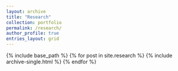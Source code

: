 ```yaml
---
layout: archive
title: "Research"
collection: portfolio
permalink: /research/
author_profile: true
entries_layout: grid
---
```



{% include base_path %}
{% for post in site.research %}
  {% include archive-single.html %}
{% endfor %}